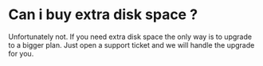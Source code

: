 # Can i buy extra disk space ?

Unfortunately not. If you need extra disk space the only way is to upgrade to a bigger plan. Just open a support ticket and we will handle the upgrade for you.
